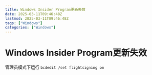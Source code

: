 ```yaml
---
title: Windows Insider Program更新失效
date: 2025-03-11T09:46:48Z
lastmod: 2025-03-11T09:46:48Z
tags: ["Windows"]
categories: ["Windows"]
---
```


# Windows Insider Program更新失效

管理员模式下运行 `bcdedit /set flightsigning on`

